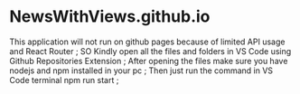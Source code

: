 # NewsWithViews.github.io
This application will not run on github pages because of limited API usage and React Router ;
SO Kindly open all the files and folders in VS Code using Github Repositories Extension ;
After opening the files make sure you have nodejs and npm installed in your pc ;
Then just run the command in VS Code terminal npm run start ;
